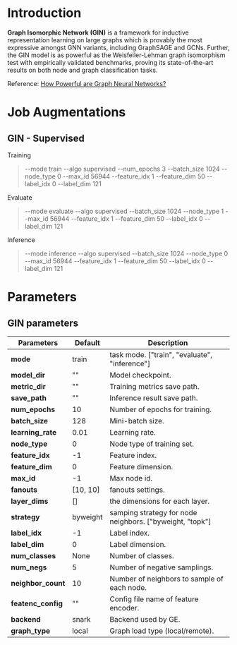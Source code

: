 # Introduction
__Graph Isomorphic Network (GIN)__ is a framework for inductive representation learning on large graphs which is provably the most expressive amongst GNN variants, including GraphSAGE and GCNs. Further, the GIN model is as powerful as the Weisfeiler-Lehman graph isomorphism test with empirically validated benchmarks, proving its state-of-the-art results on both node and graph classification tasks.

Reference: [How Powerful are Graph Neural Networks?](https://openreview.net/forum?id=ryGs6iA5Km)

# Job Augmentations
## GIN - Supervised
Training
> --mode train --algo supervised --num_epochs 3 --batch_size 1024 --node_type 0 --max_id 56944 --feature_idx 1 --feature_dim 50 --label_idx 0 --label_dim 121

Evaluate
> --mode evaluate --algo supervised --batch_size 1024 --node_type 1 --max_id 56944 --feature_idx 1 --feature_dim 50 --label_idx 0 --label_dim 121

Inference
> --mode inference --algo supervised --batch_size 1024 --node_type 0 --max_id 56944 --feature_idx 1 --feature_dim 50 --label_idx 0 --label_dim 121

# Parameters

## GIN parameters

| Parameters | Default | Description |
| ----- | ----------- | ------- |
| **mode** | train | task mode.  ["train", "evaluate", "inference"] |
| **model_dir** | "" | Model checkpoint. |
| **metric_dir** | "" | Training metrics save path. |
| **save_path** | "" | Inference result save path. |
| **num_epochs** | 10 | Number of epochs for training. |
| **batch_size** | 128 | Mini-batch size. |
| **learning_rate** | 0.01 | Learning rate. |
| **node_type** | 0 | Node type of training set. |
| **feature_idx** | -1 | Feature index. |
| **feature_dim** | 0 | Feature dimension. |
| **max_id** | -1 | Max node id. |
| **fanouts** | [10, 10] | fanouts settings. |
| **layer_dims** | [] | the dimensions for each layer. |
| **strategy** | byweight | samping strategy for node neighbors. ["byweight, "topk"] |
| **label_idx** | -1 | Label index. |
| **label_dim** | 0 | Label dimension. |
| **num_classes** | None | Number of classes. |
| **num_negs** | 5 | Number of negative samplings. |
| **neighbor_count** | 10 | Number of neighbors to sample of each node. |
| **featenc_config** | "" | Config file name of feature encoder. |
| **backend** | snark | Backend used by GE. |
| **graph_type** | local | Graph load type (local/remote). |
